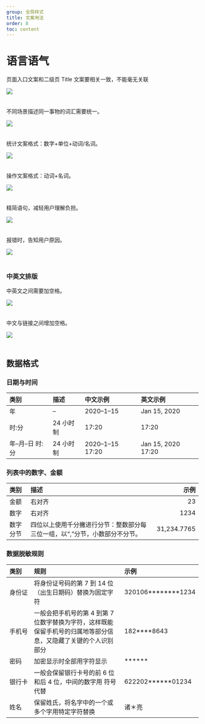 ```yaml
---
group: 全局样式
title: 文案用法
order: 8
toc: content
---
```


# 语言语气

页面入口文案和二级页 Title 文案要相关一致，不能毫无关联

<img class="preview-img no-padding" style="margin-bottom: 20px;" src="https://res.waiqin365.com/d/qince-design/content/1.png">

不同场景描述同一事物的词汇需要统一。

<img class="preview-img no-padding" style="margin-bottom: 20px;" src="https://res.waiqin365.com/d/qince-design/content/2.png">

统计文案格式：数字+单位+动词/名词。

<img class="preview-img no-padding" style="margin-bottom: 20px;" src="https://res.waiqin365.com/d/qince-design/content/3.png">

操作文案格式：动词+名词。

<img class="preview-img no-padding" style="margin-bottom: 20px;" src="https://res.waiqin365.com/d/qince-design/content/4.png">

精简语句，减轻用户理解负担。

<img class="preview-img no-padding" style="margin-bottom: 20px;" src="https://res.waiqin365.com/d/qince-design/content/5.png">

报错时，告知用户原因。

<img class="preview-img no-padding" style="margin-bottom: 20px;" src="https://res.waiqin365.com/d/qince-design/content/6.png">

### 中英文排版

中英文之间需要加空格。

<img class="preview-img no-padding" style="margin-bottom: 20px;" src="https://res.waiqin365.com/d/qince-design/content/7.png">

中文与链接之间增加空格。

<img class="preview-img no-padding" style="margin-bottom: 20px;" src="https://res.waiqin365.com/d/qince-design/content/8.png">

## 数据格式

### 日期与时间

| 类别             | 描述       | 中文示例             | 英文示例               |
|:-----------------|:-----------|:---------------------|:-----------------------|
| 年               | –          | 2020–1–15            | Jan 15, 2020           |
| 时:分            | 24 小时制  | 17:20                | 17:20                  |
| 年–月–日 时:分   | 24 小时制  | 2020–1–15 17:20      | Jan 15, 2020 17:20     |

### 列表中的数字、金额

| 类别     | 描述                                             | 示例         |
|:---------|:--------------------------------------------------|------------:|
| 金额     | 右对齐                                           | 23           |
| 数字     | 右对齐                                           | 1234         |
| 数字分节 | 四位以上使用千分撇进行分节：整数部分每三位一组，以“,”分节，小数部分不分节。 | 31,234.7765  |

### 数据脱敏规则

<table>
  <thead>
    <tr>
      <th style="width: 15%; text-align: left;">类别</th>
      <th style="width: 60%; text-align: left;">规则</th>
      <th style="width: 25%; text-align: left;">示例</th>
    </tr>
  </thead>
  <tbody>
    <tr>
      <td>身份证</td>
      <td>将身份证号码的第 7 到 14 位（出生日期码）替换为固定字符</td>
      <td>320106********1234</td>
    </tr>
    <tr>
      <td>手机号</td>
      <td>一般会把手机号的第 4 到第 7 位数字替换为字符，这样既能保留手机号的归属地等部分信息，又隐藏了关键的个人识别部分</td>
      <td>182****8643</td>
    </tr>
    <tr>
      <td>密码</td>
      <td>加密显示时全部用字符显示</td>
      <td>******</td>
    </tr>
    <tr>
      <td>银行卡</td>
      <td>一般会保留银行卡号的前 6 位和后 4 位，中间的数字用 符号 代替</td>
      <td>622202******01234</td>
    </tr>
    <tr>
      <td>姓名</td>
      <td>保留姓氏，将名字中的一个或多个字用特定字符替换</td>
      <td>诸＊亮</td>
    </tr>
  </tbody>
</table>


